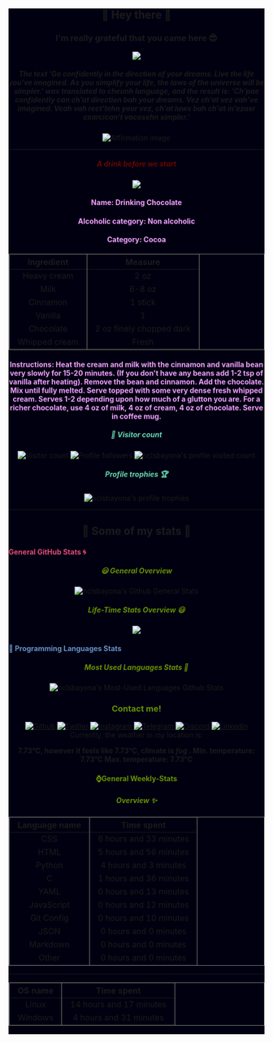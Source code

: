 <div id="full-page" style="background-color:#000011;" align="center">
    <div id="greetings" align="center">
        <h2>👋 Hey there 👋</h2> 
        <h3>I'm really grateful that you came here 😎</h3>
        <!--Old One><img src="https://socialify.git.ci/nclsbayona/nclsbayona/image?description=1&font=KoHo&pattern=Charlie%20Brown&theme=Dark"-->
        <img src="https://images-wixmp-ed30a86b8c4ca887773594c2.wixmp.com/f/7ce0e5f2-a9ae-4ea5-a5fa-714282618ed8/dej05ux-cc9a89a1-a6d1-44d2-a5e4-b64511d65cfe.png?token=eyJ0eXAiOiJKV1QiLCJhbGciOiJIUzI1NiJ9.eyJzdWIiOiJ1cm46YXBwOjdlMGQxODg5ODIyNjQzNzNhNWYwZDQxNWVhMGQyNmUwIiwiaXNzIjoidXJuOmFwcDo3ZTBkMTg4OTgyMjY0MzczYTVmMGQ0MTVlYTBkMjZlMCIsIm9iaiI6W1t7InBhdGgiOiJcL2ZcLzdjZTBlNWYyLWE5YWUtNGVhNS1hNWZhLTcxNDI4MjYxOGVkOFwvZGVqMDV1eC1jYzlhODlhMS1hNmQxLTQ0ZDItYTVlNC1iNjQ1MTFkNjVjZmUucG5nIn1dXSwiYXVkIjpbInVybjpzZXJ2aWNlOmZpbGUuZG93bmxvYWQiXX0.B5VWu7Rk4_gRrQIVsLAElC-IIJNxLZksubJAEu1ejL4">
        <h5>
            The text 'Go confidently in the direction of your dreams. Live the life you've imagined. As you simplify your life, the laws of the universe will be simpler.' was translated to cheunh language, and the result is: 'Ch'pae confidently can ch'at direction bah your dreams. Vez ch'at vez vah've imagined. Veah vah rect'tehn your vez,  ch'at laws bah ch'at in'ezasr csarcican't vacosehn simpler.'
        </h5>
        <img src="https://www.thathashtagshow.com/wp-content/uploads/2019/07/steadfast-1024x655.jpg" alt="Affirmation image">
    </div>
    <hr>
    <div id="drink">
        <h5>
            <font color="#670601">
                A drink before we start
            </font>
        </h5>
        <img src="https://www.thecocktaildb.com/images/media/drink/u6jrdf1487603173.jpg">
        <h4>
            <font color="#F0A0FF">
                Name: Drinking Chocolate
            </font>
        </h4>
        <h4>
            <font color="#F0A0FF">
                Alcoholic category: Non alcoholic
            </font>
        </h4>
        <h4>
            <font color="#F0A0FF">
                Category: Cocoa
            </font>
        </h4>
        <h4>
            <table frame="box" rules="cols">
    <thead>
        <tr>
            <th style="padding-left: 1em; padding-right: 1em; text-align: center">Ingredient</th>
            <th style="padding-left: 1em; padding-right: 1em; text-align: center">Measure</th>
        </tr>
    </thead>
    <tbody>
        <tr>
            <td style="padding-left: 1em; padding-right: 1em; text-align: center; vertical-align: top">Heavy cream</td>
            <td style="padding-left: 1em; padding-right: 1em; text-align: center; vertical-align: top">2 oz </td>
        </tr>
        <tr>
            <td style="padding-left: 1em; padding-right: 1em; text-align: center; vertical-align: top">Milk</td>
            <td style="padding-left: 1em; padding-right: 1em; text-align: center; vertical-align: top">6-8 oz </td>
        </tr>
        <tr>
            <td style="padding-left: 1em; padding-right: 1em; text-align: center; vertical-align: top">Cinnamon</td>
            <td style="padding-left: 1em; padding-right: 1em; text-align: center; vertical-align: top">1 stick </td>
        </tr>
        <tr>
            <td style="padding-left: 1em; padding-right: 1em; text-align: center; vertical-align: top">Vanilla</td>
            <td style="padding-left: 1em; padding-right: 1em; text-align: center; vertical-align: top">1 </td>
        </tr>
        <tr>
            <td style="padding-left: 1em; padding-right: 1em; text-align: center; vertical-align: top">Chocolate</td>
            <td style="padding-left: 1em; padding-right: 1em; text-align: center; vertical-align: top">2 oz finely chopped dark </td>
        </tr>
        <tr>
            <td style="padding-left: 1em; padding-right: 1em; text-align: center; vertical-align: top">Whipped cream</td>
            <td style="padding-left: 1em; padding-right: 1em; text-align: center; vertical-align: top">Fresh </td>
        </tr>
    </tbody>
</table>
        </h4>
        <h4>
            <font color="#F0A0FF">
                Instructions: Heat the cream and milk with the cinnamon and vanilla bean very slowly for 15-20 minutes. (If you don't have any beans add 1-2 tsp of vanilla after heating). Remove the bean and cinnamon. Add the chocolate. Mix until fully melted. Serve topped with some very dense fresh whipped cream. Serves 1-2 depending upon how much of a glutton you are. For a richer chocolate, use 4 oz of milk, 4 oz of cream, 4 oz of chocolate. Serve in coffee mug.
            </font>
        </h4>        
    </div>
    <div id="profile-info">
        <h5>
            <font color="#67d6b1">
                👀 Visitor count
            </font>
        </h5>
        <img src="https://visitor-badge-reloaded.herokuapp.com/badge?page_id=nclsbayona.visitor.badge.reloaded&color=003153&style=for-the-badge&logo=github" alt="Visitor count">
        <img src="https://img.shields.io/github/followers/nclsbayona?color=003153&logo=github&style=for-the-badge" alt="Profile followers">
        <img src="https://img.shields.io/github/last-commit/nclsbayona/nclsbayona?color=003153&logo=github&style=for-the-badge&label=Latest%20Profile%20Commit" alt="nclsbayona's profile visited count">
        <h5>
            <font color="#67d6b1">
                Profile trophies 🏆
            </font>
        </h5>
        <img src="https://github-profile-trophy.vercel.app/?username=nclsbayona&theme=dracula&no-frame=false&margin-w=5&margin-h=5&no-bg=true&column=4" alt="nclsbayona's profile trophies">
    </div>
    <hr>
    <h2> 🐣 Some of my stats 🐣 </h2>
    <div id="general">
        <h4 align="left">
            <font color="#df4b75">
                General GitHub Stats 🌀
            </font>
        </h4>
        <h5>
            <font color="#679000">
                😃 General Overview
            </font>
        </h5>
        <img src="https://github-readme-stats.vercel.app/api?username=nclsbayona&show_icons=true&count_private=true&include_all_commits=true&locale=en&theme=tokyonight" alt="nclsbayona's Github General Stats">
        <h5>
            <font color="#679000">
                Life-Time Stats Overview 😃
            </font>
        </h5>
        <img src="https://github-readme-streak-stats.herokuapp.com/?user=nclsbayona&theme=algolia">
    </div>
    <div id="languages">
        <h4 align="left">
            <font color="#6790c5">
                🤖 Programming Languages Stats
            </font>
        </h4>
        <p>
            <h5>
                <font color="#679000">
                    Most Used Languages Stats 💾
                </font>
            </h5>
            <img src="https://github-readme-stats.vercel.app/api/top-langs/?username=nclsbayona&show_icons=true&locale=en&langs_count=5&theme=tokyonight" alt="nclsbayona's Most-Used Languages Github Stats">
        </p>
    </div>
    <div id="contact">
        <h3>
            <font color="#679000">
                Contact me! 
            </font>
        </h3>
        <a href="https://github.com/nclsbayona" target="_blank">
            <img alt="Github" src="https://img.shields.io/badge/GitHub-%2312100E.svg?&style=for-the-badge&logo=Github&logoColor=white">
        </a>
        <a href="https://twitter.com/nclsbayona" target="_blank">
            <img alt="Twitter" src="https://img.shields.io/badge/twitter-%231DA1F2.svg?&style=for-the-badge&logo=twitter&logoColor=white">
        </a>
        <a href="https://instagram.com/nclsbayona" target="_blank">
            <img alt="Instagram" src="https://img.shields.io/badge/-INSTAGRAM-critical?&style=for-the-badge&logo=instagram&logoColor=white">
        </a>
        <a href="https://t.me/nclsbayona" target="_blank">
            <img alt="Telegram" src="https://img.shields.io/badge/-TELEGRAM-blue?&style=for-the-badge&logo=telegram&logoColor=white">
        </a>
        <a href="https://www.discord.com/channels/@nclsbayona#6681" target="_blank">
            <img alt="Discord" src="https://img.shields.io/badge/-DISCORD-darkblue?&style=for-the-badge&logo=discord&logoColor=white">
        </a>
        <a href="https://www.linkedin.com/in/nicolas-bayona-07547b214/" target="_blank">
            <img alt="LinkedIn" src="https://img.shields.io/badge/-Linkedin-silver?&style=for-the-badge&logo=linkedin&logoColor=black">
        </a>
    </div>
    <div id="weather-info">
        Currently, the weather in my location is: 
        <p>
            <b> 
                7.73°C, however it feels like 7.73°C, climate is
                <i>fog</i>
            .
            Min. temperature: 7.73°C
            Max. temperature: 7.73°C
        </p>
    </div>
    <div id="wakatime">
        <p>
            <h4>
                <font color="#679000">
                    ⌚General Weekly-Stats 
                </font>
            </h4>
            <h5>
                <font color="#679000">
                    Overview ✨
                </font>
            </h5>
        </p>
        <div id="tables">
            <table frame="box" rules="cols">
    <thead>
        <tr>
            <th style="padding-left: 1em; padding-right: 1em; text-align: center">Language name</th>
            <th style="padding-left: 1em; padding-right: 1em; text-align: center">Time spent</th>
        </tr>
    </thead>
    <tbody>
        <tr>
            <td style="padding-left: 1em; padding-right: 1em; text-align: center; vertical-align: top">CSS</td>
            <td style="padding-left: 1em; padding-right: 1em; text-align: center; vertical-align: top">6 hours and 33 minutes</td>
        </tr>
        <tr>
            <td style="padding-left: 1em; padding-right: 1em; text-align: center; vertical-align: top">HTML</td>
            <td style="padding-left: 1em; padding-right: 1em; text-align: center; vertical-align: top">5 hours and 56 minutes</td>
        </tr>
        <tr>
            <td style="padding-left: 1em; padding-right: 1em; text-align: center; vertical-align: top">Python</td>
            <td style="padding-left: 1em; padding-right: 1em; text-align: center; vertical-align: top">4 hours and 3 minutes</td>
        </tr>
        <tr>
            <td style="padding-left: 1em; padding-right: 1em; text-align: center; vertical-align: top">C</td>
            <td style="padding-left: 1em; padding-right: 1em; text-align: center; vertical-align: top">1 hours and 36 minutes</td>
        </tr>
        <tr>
            <td style="padding-left: 1em; padding-right: 1em; text-align: center; vertical-align: top">YAML</td>
            <td style="padding-left: 1em; padding-right: 1em; text-align: center; vertical-align: top">0 hours and 13 minutes</td>
        </tr>
        <tr>
            <td style="padding-left: 1em; padding-right: 1em; text-align: center; vertical-align: top">JavaScript</td>
            <td style="padding-left: 1em; padding-right: 1em; text-align: center; vertical-align: top">0 hours and 12 minutes</td>
        </tr>
        <tr>
            <td style="padding-left: 1em; padding-right: 1em; text-align: center; vertical-align: top">Git Config</td>
            <td style="padding-left: 1em; padding-right: 1em; text-align: center; vertical-align: top">0 hours and 10 minutes</td>
        </tr>
        <tr>
            <td style="padding-left: 1em; padding-right: 1em; text-align: center; vertical-align: top">JSON</td>
            <td style="padding-left: 1em; padding-right: 1em; text-align: center; vertical-align: top">0 hours and 0 minutes</td>
        </tr>
        <tr>
            <td style="padding-left: 1em; padding-right: 1em; text-align: center; vertical-align: top">Markdown</td>
            <td style="padding-left: 1em; padding-right: 1em; text-align: center; vertical-align: top">0 hours and 0 minutes</td>
        </tr>
        <tr>
            <td style="padding-left: 1em; padding-right: 1em; text-align: center; vertical-align: top">Other</td>
            <td style="padding-left: 1em; padding-right: 1em; text-align: center; vertical-align: top">0 hours and 0 minutes</td>
        </tr>
    </tbody>
</table>
        <hr>
            <table frame="box" rules="cols">
    <thead>
        <tr>
            <th style="padding-left: 1em; padding-right: 1em; text-align: center">OS name</th>
            <th style="padding-left: 1em; padding-right: 1em; text-align: center">Time spent</th>
        </tr>
    </thead>
    <tbody>
        <tr>
            <td style="padding-left: 1em; padding-right: 1em; text-align: center; vertical-align: top">Linux</td>
            <td style="padding-left: 1em; padding-right: 1em; text-align: center; vertical-align: top">14 hours and 17 minutes</td>
        </tr>
        <tr>
            <td style="padding-left: 1em; padding-right: 1em; text-align: center; vertical-align: top">Windows</td>
            <td style="padding-left: 1em; padding-right: 1em; text-align: center; vertical-align: top">4 hours and 31 minutes</td>
        </tr>
    </tbody>
</table>
        <hr>
        </div>
    </div>
</div>
